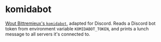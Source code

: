 komidabot
=========

[Wout Bittremieux's `komidabot`](https://github.com/bittremieux/komidabot), adapted for Discord. Reads a Discord bot token from environment variable `KOMIDABOT_TOKEN`, and prints a lunch message to all servers it's connected to.


